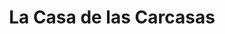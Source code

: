 ---
title: "La Casa de las Carcasas"
url: /madrid/la-casa-de-las-carcasas-calle-preciados/
shop: general
---